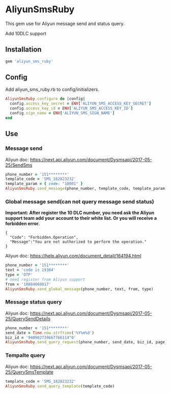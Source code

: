 # AliyunSmsRuby
This gem use for Aliyun message send and status query.

Add 10DLC support

## Installation

```ruby
gem 'aliyun_sms_ruby'
```

## Config
Add aliyun_sms_ruby.rb to config/initializers.

```ruby
AliyunSmsRuby.configure do |config|
  config.access_key_secret = ENV['ALIYUN_SMS_ACCESS_KEY_SECRET']
  config.access_key_id = ENV['ALIYUN_SMS_ACCESS_KEY_ID']
  config.sign_name = ENV['ALIYUN_SMS_SIGN_NAME']
end
```

## Use

### Message send
Aliyun doc: https://next.api.aliyun.com/document/Dysmsapi/2017-05-25/SendSms

``` ruby
phone_number = '151********'
template_code = 'SMS_182823232'
template_param = { code: "10001" }
AliyunSmsRuby.send_message(phone_number, template_code, template_param)
```

### Global message send(can not query message send status)
**Important: After register the 10 DLC number, you need ask the Aliyun support team add your account to their white list. Or you will receive a forbidden error.**

```
{
  "Code": "Forbidden.Operation",
  "Message":"You are not authorized to perform the operation."
}
```

Aliyun doc: https://help.aliyun.com/document_detail/164194.html

``` ruby
phone_number = '151********'
text = 'code is 19384'
type = 'OTP'
# need register from Aliyun support
from = '18884060817'
AliyunSmsRuby.send_global_message(phone_number, text, from, type)
```

### Message status query
Aliyun doc: https://next.api.aliyun.com/document/Dysmsapi/2017-05-25/QuerySendDetails

``` ruby
phone_number = '151********'
send_date = Time.now.strftime('%Y%m%d')
biz_id = '940902739667766114^0'
AliyunSmsRuby.send_query_request(phone_number, send_date, biz_id, page_size = 1, current_page = 1)
```

### Tempalte query
Aliyun doc: https://next.api.aliyun.com/document/Dysmsapi/2017-05-25/QuerySmsTemplate

``` ruby
template_code = 'SMS_182823232'
AliyunSmsRuby.send_query_template(template_code)
```

